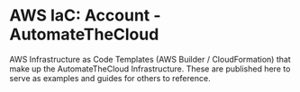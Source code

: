 # AWS IaC: Account - AutomateTheCloud

AWS Infrastructure as Code Templates (AWS Builder / CloudFormation) that make up the AutomateTheCloud Infrastructure.  These are published here to serve as examples and guides for others to reference.
